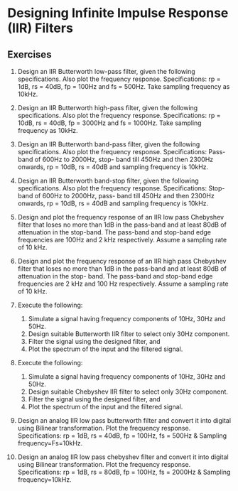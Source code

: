 # Designing Infinite Impulse Response (IIR) Filters

## Exercises

1. Design an IIR Butterworth low-pass filter, given the following specifications. Also plot the frequency response. Specifications: rp = 1dB, rs = 40dB, fp = 100Hz and fs = 500Hz. Take sampling frequency as 10kHz.

2. Design an IIR Butterworth high-pass filter, given the following specifications. Also plot the frequency response. Specifications: rp = 10dB, rs = 40dB, fp = 3000Hz and fs = 1000Hz. Take sampling frequency as 10kHz.

3. Design an IIR Butterworth band-pass filter, given the following specifications. Also plot the frequency response. Specifications: Pass-band of 600Hz to 2000Hz, stop- band till 450Hz and then 2300Hz onwards, rp = 10dB, rs = 40dB and sampling frequency is 10kHz.

4. Design an IIR Butterworth band-stop filter, given the following specifications. Also plot the frequency response. Specifications: Stop-band of 600Hz to 2000Hz, pass- band till 450Hz and then 2300Hz onwards, rp = 10dB, rs = 40dB and sampling frequency is 10kHz.

5. Design and plot the frequency response of an IIR low pass Chebyshev filter that loses no more than 1dB in the pass-band and at least 80dB of attenuation in the stop-band. The pass-band and stop-band edge frequencies are 100Hz and 2 kHz respectively. Assume a sampling rate of 10 kHz.

6. Design and plot the frequency response of an IIR high pass Chebyshev filter that loses no more than 1dB in the pass-band and at least 80dB of attenuation in the stop- band. The pass-band and stop-band edge frequencies are 2 kHz and 100 Hz respectively. Assume a sampling rate of 10 kHz.

7. Execute the following:
   1. Simulate a signal having frequency components of 10Hz, 30Hz and 50Hz.
   2. Design suitable Butterworth IIR filter to select only 30Hz component.
   3. Filter the signal using the designed filter, and
   4. Plot the spectrum of the input and the filtered signal.

8. Execute the following:
   1. Simulate a signal having frequency components of 10Hz, 30Hz and 50Hz.
   2. Design suitable Chebyshev IIR filter to select only 30Hz component.
   3. Filter the signal using the designed filter, and
   4. Plot the spectrum of the input and the filtered signal.

9. Design an analog IIR low pass butterworth filter and convert it into digital using Bilinear transformation. Plot the frequency response. Specifications: rp = 1dB, rs = 40dB, fp = 100Hz, fs = 500Hz & Sampling frequency=Fs=10kHz.

10. Design an analog IIR low pass chebyshev filter and convert it into digital using Bilinear transformation. Plot the frequency response. Specifications: rp = 1dB, rs = 80dB, fp = 100Hz, fs = 2000Hz & Sampling frequency=10kHz.
